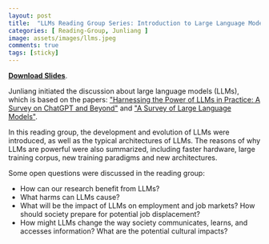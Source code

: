 ```yaml
---
layout: post
title:  "LLMs Reading Group Series: Introduction to Large Language Models"
categories: [ Reading-Group, Junliang ]
image: assets/images/llms.jpeg
comments: true
tags: [sticky]
---
```


[**Download Slides**](https://www.dropbox.com/s/9fejnl064qbzwrr/slides-introduction%20to%20large%20language%20models.pdf?dl=0).

Junliang initiated the discussion about large language models (LLMs), which is based on the papers: ["Harnessing the Power of LLMs in Practice: A Survey on ChatGPT and Beyond"](https://arxiv.org/pdf/2304.13712.pdf) and ["A Survey of Large Language Models"](https://arxiv.org/abs/2303.18223). 

In this reading group, the development and evolution of LLMs were introduced, as well as the typical architectures of LLMs. The reasons of why LLMs are powerful were also summarized, including faster hardware, large training corpus, new training paradigms and new architectures.

Some open questions were discussed in the reading group:
+ How can our research benefit from LLMs?
+ What harms can LLMs cause?
+ What will be the impact of LLMs on employment and job markets? How should society prepare for potential job displacement?
+ How might LLMs change the way society communicates, learns, and accesses information? What are the potential cultural impacts?

